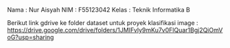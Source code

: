 
Nama : Nur Aisyah
NIM : F55123042
Kelas : Teknik Informatika B


Berikut link gdrive ke folder dataset untuk proyek klasifikasi image : https://drive.google.com/drive/folders/1JMIFvly9mKu7v0FlQuar1Bgj2QiOmVoG?usp=sharing
